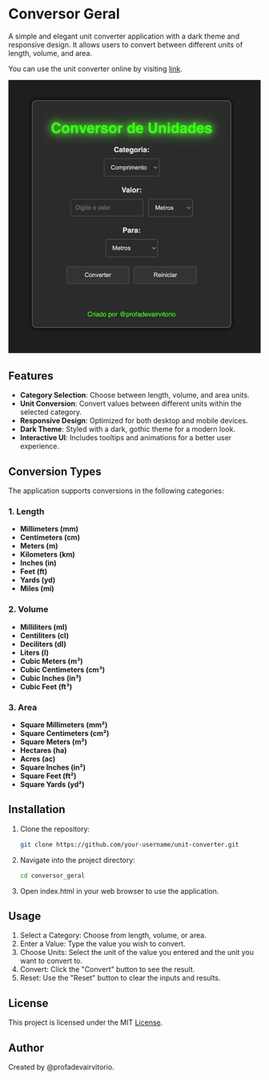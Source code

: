 # Conversor Geral

A simple and elegant unit converter application with a dark theme and responsive design. It allows users to convert between different units of length, volume, and area.

You can use the unit converter online by visiting [link](https://profadevairvitorio.github.io/conversor_geral/).

![img_1.png](img_1.png)
## Features

- **Category Selection**: Choose between length, volume, and area units.
- **Unit Conversion**: Convert values between different units within the selected category.
- **Responsive Design**: Optimized for both desktop and mobile devices.
- **Dark Theme**: Styled with a dark, gothic theme for a modern look.
- **Interactive UI**: Includes tooltips and animations for a better user experience.

## Conversion Types

The application supports conversions in the following categories:

### 1. **Length**
- **Millimeters (mm)**
- **Centimeters (cm)**
- **Meters (m)**
- **Kilometers (km)**
- **Inches (in)**
- **Feet (ft)**
- **Yards (yd)**
- **Miles (mi)**

### 2. **Volume**
- **Milliliters (ml)**
- **Centiliters (cl)**
- **Deciliters (dl)**
- **Liters (l)**
- **Cubic Meters (m³)**
- **Cubic Centimeters (cm³)**
- **Cubic Inches (in³)**
- **Cubic Feet (ft³)**

### 3. **Area**
- **Square Millimeters (mm²)**
- **Square Centimeters (cm²)**
- **Square Meters (m²)**
- **Hectares (ha)**
- **Acres (ac)**
- **Square Inches (in²)**
- **Square Feet (ft²)**
- **Square Yards (yd²)**

## Installation

1. Clone the repository:
   ```bash
   git clone https://github.com/your-username/unit-converter.git
   ```
2. Navigate into the project directory:
    ```bash
   cd conversor_geral

    ```
3. Open index.html in your web browser to use the application.

## Usage
1. Select a Category: Choose from length, volume, or area.
2. Enter a Value: Type the value you wish to convert.
3. Choose Units: Select the unit of the value you entered and the unit you want to convert to.
4. Convert: Click the "Convert" button to see the result.
5. Reset: Use the "Reset" button to clear the inputs and results.

## License
This project is licensed under the MIT [License](LICENSE).

## Author
Created by @profadevairvitorio.


